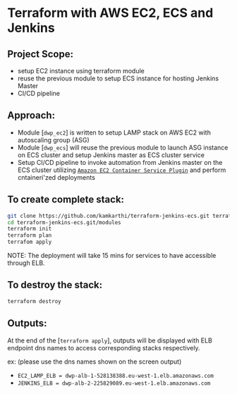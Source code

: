 # Terraform with AWS EC2, ECS and Jenkins

## Project Scope:

- setup EC2 instance using terraform module
- reuse the previous module to setup ECS instance for hosting Jenkins Master
- CI/CD pipeline

## Approach:

- Module [`dwp_ec2`] is written to setup LAMP stack on AWS EC2 with autoscaling group (ASG)
- Module [`dwp_ecs`] will reuse the previous module to launch ASG instance on ECS cluster and setup Jenkins master as ECS cluster service
- Setup CI/CD pipeline to invoke automation from Jenkins master on the ECS cluster utilizing [`Amazon EC2 Container Service Plugin`](https://github.com/jenkinsci/amazon-ecs-plugin) and perform cntaineri'zed deployments


## To create complete stack:
```sh
git clone https://github.com/kamkarthi/terraform-jenkins-ecs.git terraform-jenkins-ecs.git
cd terraform-jenkins-ecs.git/modules
terraform init
terraform plan
terrafom apply
```
NOTE: The deployment will take 15 mins for services to have accessible through ELB.
## To destroy the stack:

```sh
terraform destroy
```

## Outputs:
At the end of the [`terraform apply`], outputs will be displayed with ELB endpoint dns names to access corresponding stacks respectively.

ex: (please use the dns names shown on the screen output)

- `EC2_LAMP_ELB = dwp-alb-1-528138388.eu-west-1.elb.amazonaws.com`
- `JENKINS_ELB = dwp-alb-2-225829089.eu-west-1.elb.amazonaws.com`
